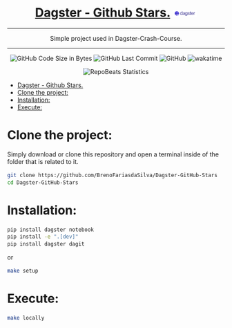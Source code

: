<div align="center">
  
# [Dagster - Github Stars.](https://github.com/BrenoFariasdaSilva/Dagster-GitHub-Stars) <img src="https://github.com/BrenoFariasdaSilva/Dagster-GitHub-Stars/blob/main/.assets/Dagster.svg"  width="11%" height="11%">

</div>

<div align="center">
  
---
  
Simple project used in Dagster-Crash-Course.

---
</div>

<div align="center">

![GitHub Code Size in Bytes](https://img.shields.io/github/languages/code-size/BrenoFariasdaSilva/Dagster-GitHub-Stars)
![GitHub Last Commit](https://img.shields.io/github/last-commit/BrenoFariasdaSilva/Dagster-GitHub-Stars)
![GitHub](https://img.shields.io/github/license/BrenoFariasdaSilva/Dagster-GitHub-Stars)
![wakatime](https://wakatime.com/badge/github/BrenoFariasdaSilva/Dagster-GitHub-Stars.svg)

</div>

<div align="center">
  
![RepoBeats Statistics](https://repobeats.axiom.co/api/embed/5956a85a1c6097c587eca24d81c2f2933008e01b.svg "Repobeats analytics image")

</div>

- [Dagster - Github Stars. ](#dagster---github-stars-)
- [Clone the project:](#clone-the-project)
- [Installation:](#installation)
- [Execute:](#execute)

# Clone the project:
Simply download or clone this repository and open a terminal inside of the folder that is related to it. 
```bash
git clone https://github.com/BrenoFariasdaSilva/Dagster-GitHub-Stars
cd Dagster-GitHub-Stars
```

# Installation:
```bash
pip install dagster notebook
pip install -e ".[dev]"
pip install dagster dagit
```

or 

```bash
make setup
```

# Execute:
```bash
make locally
```
